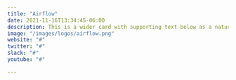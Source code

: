 ```yaml
---
title: "Airflow"
date: 2021-11-16T13:34:45-06:00
description: This is a wider card with supporting text below as a natural lead-in to additional content. This content is a little bit longer.
image: "/images/logos/airflow.png"
website: "#"
twitter: "#"
slack: "#"
youtube: "#"

---
```

